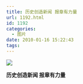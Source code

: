 ```yaml
---
title: 历史创造新闻 报章有力量
url: 1192.html
id: 1192
categories:
  - 图片
date: 2010-01-16 15:22:43
tags:
---
```


![](http://photo.guolaijie.com/rooufer/attachments/month_1001/42010116151853.jpg)  

**历史创造新闻 报章有力量**